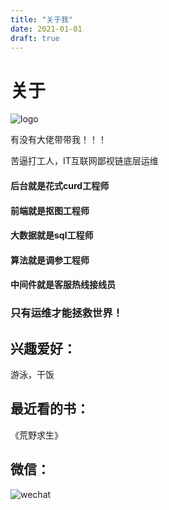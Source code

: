 ```yaml
---
title: "关于我"
date: 2021-01-01
draft: true
---
```

# 关于
![logo](/avatar1.png)  
  
有没有大佬带带我！！！
  
苦逼打工人，IT互联网鄙视链底层运维  
#### 后台就是花式curd工程师  
#### 前端就是抠图工程师  
#### 大数据就是sql工程师  
#### 算法就是调参工程师  
#### 中间件就是客服热线接线员  
### 只有运维才能拯救世界！  
  
## 兴趣爱好：
游泳，干饭  
  
## 最近看的书：
《荒野求生》  
  
## 微信：
  
![wechat](/images/wechat.jpg)